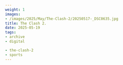 ```yaml
---
weight: 1
images:
- /images/2025/May/The-Clash-2/20250517-_DSC0635.jpg
title: The Clash 2.
date: 2025-05-19
tags:
- archive
- digital

- the-clash-2
- sports
---
```


